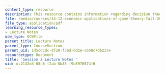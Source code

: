 ```yaml
---
content_type: resource
description: This resource contains information regarding decision theory.
file: /media/courses/14-12-economic-applications-of-game-theory-fall-2012/dc2132d365c6f2ab8b35f9b5976574f6_MIT14_12F12_chapter2.pdf
file_type: application/pdf
learning_resource_types:
- Lecture Notes
ocw_type: OCWFile
parent_title: Lecture Notes
parent_type: CourseSection
parent_uid: 1d5cdcdc-df20-f36d-bd2e-c608c7db237e
resourcetype: Document
title: 'Session 2 Lecture Notes '
uid: dc2132d3-65c6-f2ab-8b35-f9b5976574f6
---
```

